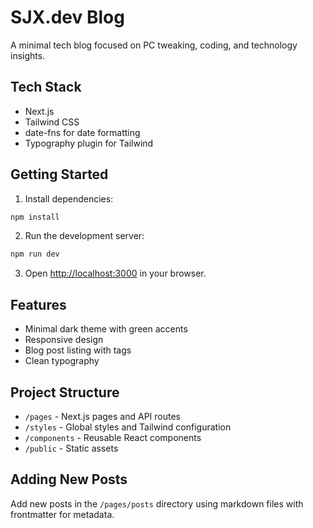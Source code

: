 # SJX.dev Blog

A minimal tech blog focused on PC tweaking, coding, and technology insights.

## Tech Stack

- Next.js
- Tailwind CSS
- date-fns for date formatting
- Typography plugin for Tailwind

## Getting Started

1. Install dependencies:
```bash
npm install
```

2. Run the development server:
```bash
npm run dev
```

3. Open [http://localhost:3000](http://localhost:3000) in your browser.

## Features

- Minimal dark theme with green accents
- Responsive design
- Blog post listing with tags
- Clean typography

## Project Structure

- `/pages` - Next.js pages and API routes
- `/styles` - Global styles and Tailwind configuration
- `/components` - Reusable React components
- `/public` - Static assets

## Adding New Posts

Add new posts in the `/pages/posts` directory using markdown files with frontmatter for metadata.
